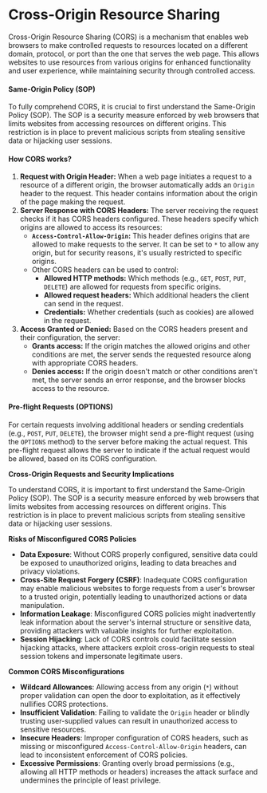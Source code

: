 # Cross-Origin Resource Sharing

Cross-Origin Resource Sharing (CORS) is a mechanism that enables web browsers to make controlled requests to resources located on a different domain, protocol, or port than the one that serves the web page. This allows websites to use resources from various origins for enhanced functionality and user experience, while maintaining security through controlled access.

#### Same-Origin Policy (SOP)

To fully comprehend CORS, it is crucial to first understand the Same-Origin Policy (SOP). The SOP is a security measure enforced by web browsers that limits websites from accessing resources on different origins. This restriction is in place to prevent malicious scripts from stealing sensitive data or hijacking user sessions.

#### How CORS works?

1. **Request with Origin Header:** When a web page initiates a request to a resource of a different origin, the browser automatically adds an `Origin` header to the request. This header contains information about the origin of the page making the request.
2. **Server Response with CORS Headers:** The server receiving the request checks if it has CORS headers configured. These headers specify which origins are allowed to access its resources:
   * **`Access-Control-Allow-Origin`:** This header defines origins that are allowed to make requests to the server. It can be set to `*` to allow any origin, but for security reasons, it's usually restricted to specific origins.
   * Other CORS headers can be used to control:
     * **Allowed HTTP methods:** Which methods (e.g., `GET`, `POST`, `PUT`, `DELETE`) are allowed for requests from specific origins.
     * **Allowed request headers:** Which additional headers the client can send in the request.
     * **Credentials:** Whether credentials (such as cookies) are allowed in the request.
3. **Access Granted or Denied:** Based on the CORS headers present and their configuration, the server:
   * **Grants access:** If the origin matches the allowed origins and other conditions are met, the server sends the requested resource along with appropriate CORS headers.
   * **Denies access:** If the origin doesn't match or other conditions aren't met, the server sends an error response, and the browser blocks access to the resource.

#### Pre-flight Requests (OPTIONS)

For certain requests involving additional headers or sending credentials (e.g., `POST`, `PUT`, `DELETE`), the browser might send a pre-flight request (using the `OPTIONS` method) to the server before making the actual request. This pre-flight request allows the server to indicate if the actual request would be allowed, based on its CORS configuration.

**Cross-Origin Requests and Security Implications**

To understand CORS, it is important to first understand the Same-Origin Policy (SOP). The SOP is a security measure enforced by web browsers that limits websites from accessing resources on different origins. This restriction is in place to prevent malicious scripts from stealing sensitive data or hijacking user sessions.

**Risks of Misconfigured CORS Policies**

* **Data Exposure**: Without CORS properly configured, sensitive data could be exposed to unauthorized origins, leading to data breaches and privacy violations.
* **Cross-Site Request Forgery (CSRF)**: Inadequate CORS configuration may enable malicious websites to forge requests from a user's browser to a trusted origin, potentially leading to unauthorized actions or data manipulation.
* **Information Leakage**: Misconfigured CORS policies might inadvertently leak information about the server's internal structure or sensitive data, providing attackers with valuable insights for further exploitation.
* **Session Hijacking**: Lack of CORS controls could facilitate session hijacking attacks, where attackers exploit cross-origin requests to steal session tokens and impersonate legitimate users.

**Common CORS Misconfigurations**

* **Wildcard Allowances**: Allowing access from any origin (`*`) without proper validation can open the door to exploitation, as it effectively nullifies CORS protections.
* **Insufficient Validation**: Failing to validate the `Origin` header or blindly trusting user-supplied values can result in unauthorized access to sensitive resources.
* **Insecure Headers**: Improper configuration of CORS headers, such as missing or misconfigured `Access-Control-Allow-Origin` headers, can lead to inconsistent enforcement of CORS policies.
* **Excessive Permissions**: Granting overly broad permissions (e.g., allowing all HTTP methods or headers) increases the attack surface and undermines the principle of least privilege.
